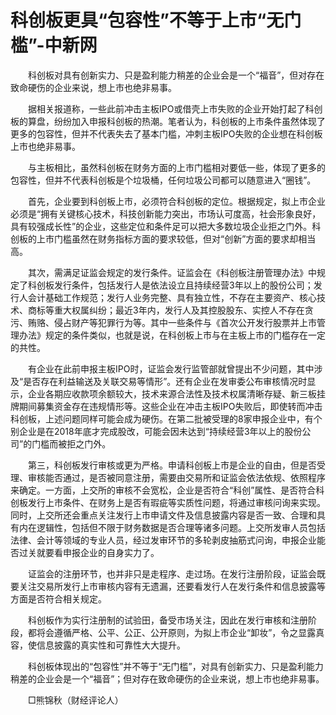 # 科创板更具“包容性”不等于上市“无门槛”-中新网

　　科创板对具有创新实力、只是盈利能力稍差的企业会是一个“福音”，但对存在致命硬伤的企业来说，想上市也绝非易事。

　　据相关报道称，一些此前冲击主板IPO或借壳上市失败的企业开始打起了科创板的算盘，纷纷加入申报科创板的热潮。笔者认为，科创板的上市条件虽然体现了更多的包容性，但并不代表失去了基本门槛，冲刺主板IPO失败的企业想在科创板上市也绝非易事。

　　与主板相比，虽然科创板在财务方面的上市门槛相对要低一些，体现了更多的包容性，但并不代表科创板是个垃圾桶，任何垃圾公司都可以随意进入“圈钱”。

　　首先，企业要到科创板上市，必须符合科创板的定位。根据规定，拟上市企业必须是“拥有关键核心技术，科技创新能力突出，市场认可度高，社会形象良好，具有较强成长性”的企业，这些定位和条件足可以把大多数垃圾企业拒之门外。科创板的上市门槛虽然在财务指标方面的要求较低，但对“创新”方面的要求却相当高。

　　其次，需满足证监会规定的发行条件。证监会在《科创板注册管理办法》中规定了科创板发行条件，包括发行人是依法设立且持续经营3年以上的股份公司；发行人会计基础工作规范；发行人业务完整、具有独立性，不存在主要资产、核心技术、商标等重大权属纠纷；最近3年内，发行人及其控股股东、实控人不存在贪污、贿赂、侵占财产等犯罪行为等。其中一些条件与《首次公开发行股票并上市管理办法》规定的条件类似，也就是说，在科创板上市与在主板上市的门槛存在一定的共性。

　　有企业在此前申报主板IPO时，证监会发行监管部就曾提出不少问题，其中涉及“是否存在利益输送及关联交易等情形”。还有企业在发审委公布审核情况时显示，企业各期应收款项余额较大，技术来源合法性及技术权属清晰存疑、新三板挂牌期间募集资金存在违规情形等。这些企业在冲击主板IPO失败后，即使转而冲击科创板，上述问题同样可能会成为硬伤。在第二批被受理的8家申报企业中，有个别企业是在2018年底才完成股改，可能会因未达到“持续经营3年以上的股份公司”的门槛而被拒之门外。

　　第三，科创板发行审核或更为严格。申请科创板上市是企业的自由，但是否受理、审核能否通过，是否被同意注册，需要由交易所和证监会依法依规、依照程序来确定。一方面，上交所的审核不会宽松，企业是否符合“科创”属性、是否符合科创板发行上市条件、在财务上是否有瑕疵等实质性问题，将通过审核问询来实现。同时，上交所还会重点关注发行上市申请文件及信息披露内容是否一致、合理和具有内在逻辑性，包括但不限于财务数据是否合理等诸多问题。上交所发审人员包括法律、会计等领域的专业人员，经过发审环节的多轮剥皮抽筋式问询，申报企业能否过关就要看申报企业的自身实力了。

　　证监会的注册环节，也并非只是走程序、走过场。在发行注册阶段，证监会既要关注交易所发行上市审核内容有无遗漏，还要看发行人在发行条件和信息披露等方面是否符合相关规定。

　　科创板作为实行注册制的试验田，备受市场关注，因此在发行审核和注册阶段，都将会遵循严格、公平、公正、公开原则，为拟上市企业“卸妆”，令之显露真容，使信息披露的真实性和可靠性大大提升。

　　科创板体现出的“包容性”并不等于“无门槛”，对具有创新实力、只是盈利能力稍差的企业会是一个“福音”；但对存在致命硬伤的企业来说，想上市也绝非易事。

　　□熊锦秋（财经评论人）

